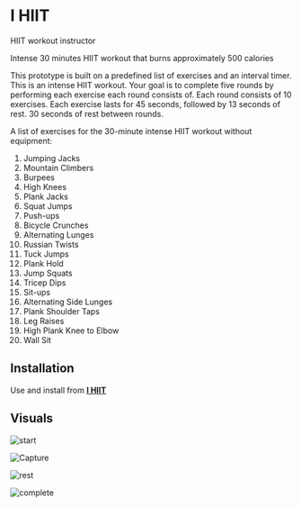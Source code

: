 # I HIIT
HIIT workout instructor

Intense 30 minutes HIIT workout that burns approximately 500 calories

This prototype is built on a predefined list of exercises and an interval timer.
This is an intense HIIT workout.
Your goal is to complete five rounds by performing each exercise each round consists of.
Each round consists of 10 exercises.
Each exercise lasts for 45 seconds, followed by 13 seconds of rest.
30 seconds of rest between rounds.

A list of exercises for the 30-minute intense HIIT workout without equipment:
1. Jumping Jacks
2. Mountain Climbers
3. Burpees
4. High Knees
5. Plank Jacks
6. Squat Jumps
7. Push-ups
8. Bicycle Crunches
9. Alternating Lunges
10. Russian Twists
11. Tuck Jumps
12. Plank Hold
13. Jump Squats
14. Tricep Dips
15. Sit-ups
16. Alternating Side Lunges
17. Plank Shoulder Taps
18. Leg Raises
19. High Plank Knee to Elbow
20. Wall Sit



## Installation
Use and install from **[I HIIT](https://ihiit.netlify.app/)**

## Visuals

![start](https://github.com/IMAD-Majid/I-HIIT/assets/137281672/f656ca0d-f2af-4670-ba0d-ec5fac516bd9)

![Capture](https://github.com/IMAD-Majid/I-HIIT/assets/137281672/7cd199bf-20ba-4d1d-b196-6039f722e2fb)

![rest](https://github.com/IMAD-Majid/I-HIIT/assets/137281672/72f36064-8968-4568-8435-6a8bac6bed62)

![complete](https://github.com/IMAD-Majid/I-HIIT/assets/137281672/6b4d6cbd-577f-43ee-8793-c606ba941ce0)


